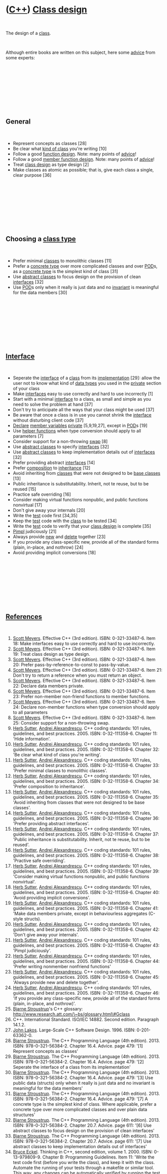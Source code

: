 



 

 

 

 

 

([C++](Cpp.md)) [Class design](CppClassDesign.md)
===================================================

 

The design of a [class](CppClass.md).

 

Although entire books are written on this subject, here some
[advice](CppAdvice.md) from some experts:

 

 

 

 

 

General
-------

 

-   Represent concepts as classes \[28\]
-   Be clear what [kind of class](CppClassType.md) you're writing
    \[10\]
-   Follow a good [function design](CppFunctionDesign.md). Note: many
    points of [advice](CppAdvice.md)!
-   Follow a good [member function design](CppMemberFunctionDesign.md).
    Note: many points of [advice](CppAdvice.md)!
-   Treat [class design](CppClassDesign.md) as type design \[2\]
-   Make classes as atomic as possible; that is, give each class a
    single, clear purpose \[36\]

 

 

 

 

 

Choosing a [class type](CppClassType.md)
-----------------------------------------

 

-   Prefer minimal [classes](CppClass.md) to monolithic classes \[11\]
-   Prefer a [concrete type](CppConcreteType.md) over more complicated
    classes and over [POD](CppPod.md)s, as a [concrete
    type](CppConcreteType.md) is the simplest kind of class \[31\]
-   Use [abstract classes](CppAbstractBaseClass.md) to focus design on
    the provision of clean [interfaces](CppInterface.md) \[32\]
-   Use [POD](CppPod.md)s only when it really is just data and no
    [invariant](CppInvariant.md) is meaningful for the data members
    \[30\]

 

 

 

 

 

[Interface](CppInterface.md)
-----------------------------

 

-   Seperate the [interface](CppInterface.md) of a
    [class](CppClass.md) from its
    [implementation](CppImplementation.md) \[29\]: allow the user not
    to know what kind of [data types](CppDataType.md) you used in the
    [private](CppPrivate.md) section of your class
-   Make [interfaces](CppInterface.md) easy to use correctly and hard
    to use incorrectly \[1\]
-   Start with a minimal [interface](CppInterface.md) to a class, as
    small and simple as you need to solve the problem at hand \[37\]
-   Don't try to anticipate all the ways that your class might be used
    \[37\]
-   Be aware that once a class is in use you cannot shrink the
    [interface](CppInterface.md) without disturbing client code \[37\]
-   [Declare](CppDeclaration.md) [member
    variables](CppMemberVariable.md) [private](CppPrivate.md)
    \[5,9,19,27\], except in [POD](CppPod.md)s \[19\]
-   Use [helper functions](CppHelperFunction.md) when type conversion
    should apply to all parameters \[7\]
-   Consider support for a non-throwing [swap](CppSwap.md) \[8\]
-   Use [abstract classes](CppAbstractClass.md) to specify
    [interfaces](CppInterface.md) \[32\]
-   Use [abstract classes](CppAbstractClass.md) to keep implementation
    details out of [interfaces](CppInterface.md) \[32\]
-   Prefer providing abstract [interfaces](CppInterface.md) \[14\]
-   Prefer [composition](CppComposition.md) to
    [inheritance](CppInheritance.md) \[12\]
-   Avoid inheriting from [classes](CppClass.md) that were not designed
    to be [base classes](CppBaseClass.md) \[13\]
-   Public inheritance is substitutability. Inherit, not te reuse, but
    to be reused \[15\]
-   Practice safe overriding \[16\]
-   Consider making virtual functions nonpublic, and public functions
    nonvirtual \[17\]
-   Don't give away your internals \[20\]
-   Write the [test](CppTest.md) code first \[34,35\]
-   Keep the [test](CppTest.md) code with the [class](CppClass.md) to
    be tested \[34\]
-   Write the [test](CppTest.md) code to verify that your [class
    design](CppClassDesign.md) is complete \[35\]
-   [Pimpl](CppPimpl.md) judiciously \[21\]
-   Always provide [new](CppNew.md) and [delete](CppDelete.md)
    together \[23\]
-   If you provide any class-specific new, provide all of the standard
    forms (plain, in-place, and nothrow) \[24\]
-   Avoid providing implicit conversions \[18\]

 

 

 

 

 

[References](CppReferences.md)
-------------------------------

 

1.  [Scott Meyers](CppScottMeyers.md). Effective C++ (3rd edition).
    ISBN: 0-321-33487-6. Item 18: Make interfaces easy to use correctly
    and hard to use incorrectly.
2.  [Scott Meyers](CppScottMeyers.md). Effective C++ (3rd edition).
    ISBN: 0-321-33487-6. Item 19: Treat class design as type design.
3.  [Scott Meyers](CppScottMeyers.md). Effective C++ (3rd edition).
    ISBN: 0-321-33487-6. Item 20: Prefer pass-by-reference-to-const
    to pass-by-value.
4.  [Scott Meyers](CppScottMeyers.md). Effective C++ (3rd edition).
    ISBN: 0-321-33487-6. Item 21: Don't try to return a reference when
    you must return an object.
5.  [Scott Meyers](CppScottMeyers.md). Effective C++ (3rd edition).
    ISBN: 0-321-33487-6. Item 22: Declare data members private.
6.  [Scott Meyers](CppScottMeyers.md). Effective C++ (3rd edition).
    ISBN: 0-321-33487-6. Item 23: Prefer non-member non-friend functions
    to member functions.
7.  [Scott Meyers](CppScottMeyers.md). Effective C++ (3rd edition).
    ISBN: 0-321-33487-6. Item 24: Declare non-member functions when type
    conversion should apply to all parameters
8.  [Scott Meyers](CppScottMeyers.md). Effective C++ (3rd edition).
    ISBN: 0-321-33487-6. Item 25: Consider support for a
    non-throwing swap.
9.  [Herb Sutter](CppHerbSutter.md), [Andrei
    Alexandrescu](CppAndreiAlexandrescu.md). C++ coding standards: 101
    rules, guidelines, and best practices. 2005. ISBN: 0-32-111358-6.
    Chapter 11: 'Hide information'.
10. [Herb Sutter](CppHerbSutter.md), [Andrei
    Alexandrescu](CppAndreiAlexandrescu.md). C++ coding standards: 101
    rules, guidelines, and best practices. 2005. ISBN: 0-32-111358-6.
    Chapter 32: 'Be clear what kind of class you're writing'.
11. [Herb Sutter](CppHerbSutter.md), [Andrei
    Alexandrescu](CppAndreiAlexandrescu.md). C++ coding standards: 101
    rules, guidelines, and best practices. 2005. ISBN: 0-32-111358-6.
    Chapter 33: 'Prefer minimal classes to monolithic classes'.
12. [Herb Sutter](CppHerbSutter.md), [Andrei
    Alexandrescu](CppAndreiAlexandrescu.md). C++ coding standards: 101
    rules, guidelines, and best practices. 2005. ISBN: 0-32-111358-6.
    Chapter 34: 'Prefer composition to inheritance'.
13. [Herb Sutter](CppHerbSutter.md), [Andrei
    Alexandrescu](CppAndreiAlexandrescu.md). C++ coding standards: 101
    rules, guidelines, and best practices. 2005. ISBN: 0-32-111358-6.
    Chapter 35: 'Avoid inheriting from classes that were not designed to
    be base classes'.
14. [Herb Sutter](CppHerbSutter.md), [Andrei
    Alexandrescu](CppAndreiAlexandrescu.md). C++ coding standards: 101
    rules, guidelines, and best practices. 2005. ISBN: 0-32-111358-6.
    Chapter 36: 'Prefer providing abstract interfaces'.
15. [Herb Sutter](CppHerbSutter.md), [Andrei
    Alexandrescu](CppAndreiAlexandrescu.md). C++ coding standards: 101
    rules, guidelines, and best practices. 2005. ISBN: 0-32-111358-6.
    Chapter 37: 'Public inheritance is substitutability. Inherit, not te
    reuse, but to be reused'.
16. [Herb Sutter](CppHerbSutter.md), [Andrei
    Alexandrescu](CppAndreiAlexandrescu.md). C++ coding standards: 101
    rules, guidelines, and best practices. 2005. ISBN: 0-32-111358-6.
    Chapter 38: 'Practive safe overriding'.
17. [Herb Sutter](CppHerbSutter.md), [Andrei
    Alexandrescu](CppAndreiAlexandrescu.md). C++ coding standards: 101
    rules, guidelines, and best practices. 2005. ISBN: 0-32-111358-6.
    Chapter 39: 'Consider making virtual functions nonpublic, and public
    functions nonvirtual'.
18. [Herb Sutter](CppHerbSutter.md), [Andrei
    Alexandrescu](CppAndreiAlexandrescu.md). C++ coding standards: 101
    rules, guidelines, and best practices. 2005. ISBN: 0-32-111358-6.
    Chapter 40: 'Avoid providing implicit conversions'.
19. [Herb Sutter](CppHerbSutter.md), [Andrei
    Alexandrescu](CppAndreiAlexandrescu.md). C++ coding standards: 101
    rules, guidelines, and best practices. 2005. ISBN: 0-32-111358-6.
    Chapter 41: 'Make data members private, except in behaviourless
    aggregates (C-style structs).
20. [Herb Sutter](CppHerbSutter.md), [Andrei
    Alexandrescu](CppAndreiAlexandrescu.md). C++ coding standards: 101
    rules, guidelines, and best practices. 2005. ISBN: 0-32-111358-6.
    Chapter 42: 'Don't give away your internals'.
21. [Herb Sutter](CppHerbSutter.md), [Andrei
    Alexandrescu](CppAndreiAlexandrescu.md). C++ coding standards: 101
    rules, guidelines, and best practices. 2005. ISBN: 0-32-111358-6.
    Chapter 43: 'Pimpl judiciously'.
22. [Herb Sutter](CppHerbSutter.md), [Andrei
    Alexandrescu](CppAndreiAlexandrescu.md). C++ coding standards: 101
    rules, guidelines, and best practices. 2005. ISBN: 0-32-111358-6.
    Chapter 44: 'Prefer writing nonmember nonfriend functions'
23. [Herb Sutter](CppHerbSutter.md), [Andrei
    Alexandrescu](CppAndreiAlexandrescu.md). C++ coding standards: 101
    rules, guidelines, and best practices. 2005. ISBN: 0-32-111358-6.
    Chapter 45: 'Always provide new and delete together'.
24. [Herb Sutter](CppHerbSutter.md), [Andrei
    Alexandrescu](CppAndreiAlexandrescu.md). C++ coding standards: 101
    rules, guidelines, and best practices. 2005. ISBN: 0-32-111358-6.
    Chapter 46: 'If you provide any class-specific new, provide all of
    the standard forms (plain, in-place, and nothrow)'.
25. [Bjarne Stroustrup](CppBjarneStroustrup.md)'s C++ glossary:
    http://www.research.att.com/\~bs/glossary.html\#Gclass
26. C++. International Standard. ISO/IEC 14882. Second edition.
    Paragraph 14.1.2.
27. [John Lakos](CppJohnLakos.md). Large-Scale C++ Software Design.
    1996. ISBN: 0-201-63362-0.
28. [Bjarne Stroustrup](CppBjarneStroustrup.md). The C++ Programming
    Language (4th edition). 2013. ISBN: 978-0-321-56384-2. Chapter 16.4.
    Advice. page 479: '\[1\] Represent concepts as classes'
29. [Bjarne Stroustrup](CppBjarneStroustrup.md). The C++ Programming
    Language (4th edition). 2013. ISBN: 978-0-321-56384-2. Chapter 16.4.
    Advice. page 479: '\[2\] Seperate the interface of a class from its
    implementation'
30. [Bjarne Stroustrup](CppBjarneStroustrup.md). The C++ Programming
    Language (4th edition). 2013. ISBN: 978-0-321-56384-2. Chapter 16.4.
    Advice. page 479: '\[3\] Use public data (structs) only when it
    really is just data and no invariant is meaningful for the data
    members'
31. [Bjarne Stroustrup](CppBjarneStroustrup.md). The C++ Programming
    Language (4th edition). 2013. ISBN: 978-0-321-56384-2. Chapter 16.4.
    Advice. page 479: '\[7\] A concrete type is the simplest kind
    of class. Where applicable, prefer a concrete type over more
    complicated classes and over plain data structures'
32. [Bjarne Stroustrup](CppBjarneStroustrup.md). The C++ Programming
    Language (4th edition). 2013. ISBN: 978-0-321-56384-2. Chapter 20.7.
    Advice. page 611: '\[6\] Use abstract classes to focus design on the
    provision of clean interfaces'
33. [Bjarne Stroustrup](CppBjarneStroustrup.md). The C++ Programming
    Language (4th edition). 2013. ISBN: 978-0-321-56384-2. Chapter 20.7.
    Advice. page 611: '\[7\] Use abstract classes to keep implementation
    details out of interfaces'
34. [Bruce Eckel](CppBruceEckel.md). Thinking in C++, second edition,
    volume 1. 2000. ISBN: 0-13-979809-9. Chapter B:
    Programming Guidelines. Item 11: 'Write the test code first (before
    you write the class), and keep it with the class. Automate the
    running of your tests through a makefile or similar tool. This way,
    any changes can be automatically verified by running the test code,
    and you’ll immediately discover errors. Because you know that you
    have the safety net of your test framework, you will be bolder about
    making sweeping changes when you discover the need. Remember that
    the greatest improvements in languages come from the built-in
    testing that type checking, exception handling, etc., provide, but
    those features take you only so far. You must go the rest of the way
    in creating a robust system by filling in the tests that verify
    features that are specific to your class or program.'
35. [Bruce Eckel](CppBruceEckel.md). Thinking in C++, second edition,
    volume 1. 2000. ISBN: 0-13-979809-9. Chapter B:
    Programming Guidelines. Item 12: 'Write the test code first (before
    you write the class) in order to verify that your class design
    is complete. If you can’t write test code, you don’t know what your
    class looks like. In addition, the act of writing the test code will
    often flush out additional features or constraints that you need in
    the class – these features or constraints don’t always appear during
    analysis and design.'
36. [Bruce Eckel](CppBruceEckel.md). Thinking in C++, second edition,
    volume 1. 2000. ISBN: 0-13-979809-9. Chapter B:
    Programming Guidelines. Item 14: 'Make classes as atomic as
    possible; that is, give each class a single, clear purpose. If your
    classes or your system design grows too complicated, break complex
    classes into simpler ones. The most obvious indicator of this is
    sheer size: if a class is big, chances are it’s doing too much and
    should be broken up.'
37. [Bruce Eckel](CppBruceEckel.md). Thinking in C++, second edition,
    volume 1. 2000. ISBN: 0-13-979809-9. Chapter B:
    Programming Guidelines. Item 23: 'Less is more. Start with a minimal
    interface to a class, as small and simple as you need to solve the
    problem at hand, but don’t try to anticipate all the ways that your
    class might be used. As the class is used, you’ll discover ways you
    must expand the interface. However, once a class is in use you
    cannot shrink the interface without disturbing client code. If you
    need to add more functions, that’s fine; it won’t disturb code,
    other than forcing recompiles. But even if new member functions
    replace the functionality of old ones, leave the existing interface
    alone (you can combine the functionality in the underlying
    implementation if you want). If you need to expand the interface of
    an existing function by adding more arguments, leave the existing
    arguments in their current order, and put default values on all of
    the new arguments; this way you won’t disturb any existing calls to
    that function.'

 

 

 

 

 





 



